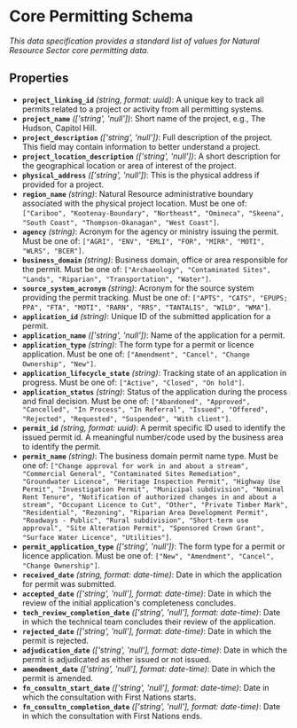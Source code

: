 # Core Permitting Schema

*This data specification provides a standard list of values for Natural Resource Sector core permitting data.*

## Properties

- **`project_linking_id`** *(string, format: uuid)*: A unique key to track all permits related to a project or activity from all permitting systems.
- **`project_name`** *(['string', 'null'])*: Short name of the project, e.g., The Hudson, Capitol Hill.
- **`project_description`** *(['string', 'null'])*: Full description of the project. This field may contain information to better understand a project.
- **`project_location_description`** *(['string', 'null'])*: A short description for the geographical location or area of interest of the project.
- **`physical_address`** *(['string', 'null'])*: This is the physical address if provided for a project.
- **`region_name`** *(string)*: Natural Resource administrative boundary associated with the physical project location. Must be one of: `["Cariboo", "Kootenay-Boundary", "Northeast", "Omineca", "Skeena", "South Coast", "Thompson-Okanagan", "West Coast"]`.
- **`agency`** *(string)*: Acronym for the agency or ministry issuing the permit. Must be one of: `["AGRI", "ENV", "EMLI", "FOR", "MIRR", "MOTI", "WLRS", "BCER"]`.
- **`business_domain`** *(string)*: Business domain, office or area responsible for the permit. Must be one of: `["Archaeology", "Contaminated Sites", "Lands", "Riparian", "Transportation", "Water"]`.
- **`source_system_acronym`** *(string)*: Acronym for the source system providing the permit tracking. Must be one of: `["APTS", "CATS", "EPUPS; PPA", "FTA", "MOTI", "RARN", "RRS", "TANTALIS", "WILD", "WMA"]`.
- **`application_id`** *(string)*: Unique ID of the submitted application for a permit.
- **`application_name`** *(['string', 'null'])*: Name of the application for a permit.
- **`application_type`** *(string)*: The form type for a permit or licence application. Must be one of: `["Amendment", "Cancel", "Change Ownership", "New"]`.
- **`application_lifecycle_state`** *(string)*: Tracking state of an application in progress. Must be one of: `["Active", "Closed", "On hold"]`.
- **`application_status`** *(string)*: Status of the application during the process and final decision. Must be one of: `["Abandoned", "Approved", "Cancelled", "In Process", "In Referral", "Issued", "Offered", "Rejected", "Requested", "Suspended", "With client"]`.
- **`permit_id`** *(string, format: uuid)*: A permit specific ID used to identify the issued permit id. A meaningful number/code used by the business area to identify the permit.
- **`permit_name`** *(string)*: The business domain permit name type. Must be one of: `["Change approval for work in and about a stream", "Commercial General", "Contaminated Sites Remediation", "Groundwater Licence", "Heritage Inspection Permit", "Highway Use Permit", "Investigation Permit", "Municipal subdivision", "Nominal Rent Tenure", "Notification of authorized changes in and about a stream", "Occupant Licence to Cut", "Other", "Private Timber Mark", "Residential", "Rezoning", "Riparian Area Development Permit", "Roadways - Public", "Rural subdivision", "Short-term use approval", "Site Alteration Permit", "Sponsored Crown Grant", "Surface Water Licence", "Utilities"]`.
- **`permit_application_type`** *(['string', 'null'])*: The form type for a permit or licence application. Must be one of: `["New", "Amendment", "Cancel", "Change Ownership"]`.
- **`received_date`** *(string, format: date-time)*: Date in which the application for permit was submitted.
- **`accepted_date`** *(['string', 'null'], format: date-time)*: Date in which the review of the initial application's completeness concludes.
- **`tech_review_completion_date`** *(['string', 'null'], format: date-time)*: Date in which the technical team concludes their review of the application.
- **`rejected_date`** *(['string', 'null'], format: date-time)*: Date in which the permit is rejected.
- **`adjudication_date`** *(['string', 'null'], format: date-time)*: Date in which the permit is adjudicated as either issued or not issued.
- **`amendment_date`** *(['string', 'null'], format: date-time)*: Date in which the permit is amended.
- **`fn_consultn_start_date`** *(['string', 'null'], format: date-time)*: Date in which the consultation with First Nations starts.
- **`fn_consultn_completion_date`** *(['string', 'null'], format: date-time)*: Date in which the consultation with First Nations ends.
